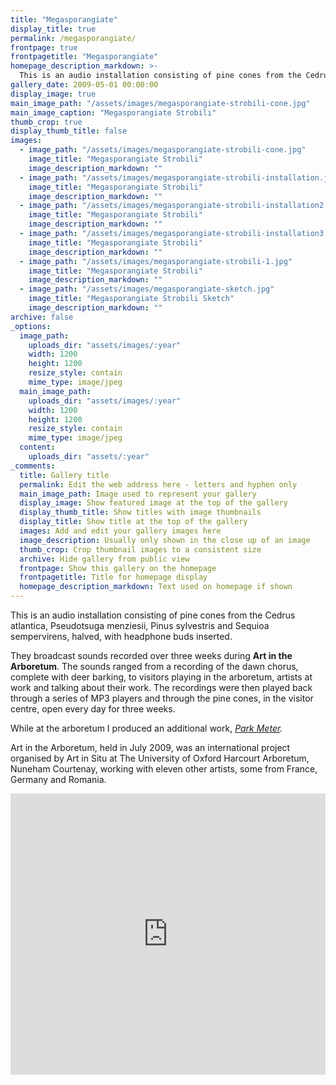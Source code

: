 ```yaml
---
title: "Megasporangiate"
display_title: true
permalink: /megasporangiate/
frontpage: true
frontpagetitle: "Megasporangiate"
homepage_description_markdown: >-
  This is an audio installation consisting of pine cones from the Cedrus atlantica, Pseudotsuga menziesii, Pinus sylvestris and Sequioa sempervirens, halved, with headphone buds inserted. 
gallery_date: 2009-05-01 00:00:00
display_image: true
main_image_path: "/assets/images/megasporangiate-strobili-cone.jpg"
main_image_caption: "Megasporangiate Strobili"
thumb_crop: true
display_thumb_title: false
images:
  - image_path: "/assets/images/megasporangiate-strobili-cone.jpg"
    image_title: "Megasporangiate Strobili"
    image_description_markdown: ""
  - image_path: "/assets/images/megasporangiate-strobili-installation.jpg"
    image_title: "Megasporangiate Strobili"
    image_description_markdown: ""
  - image_path: "/assets/images/megasporangiate-strobili-installation2.jpg"
    image_title: "Megasporangiate Strobili"
    image_description_markdown: ""
  - image_path: "/assets/images/megasporangiate-strobili-installation3.jpg"
    image_title: "Megasporangiate Strobili"
    image_description_markdown: ""
  - image_path: "/assets/images/megasporangiate-strobili-1.jpg"
    image_title: "Megasporangiate Strobili"
    image_description_markdown: ""
  - image_path: "/assets/images/megasporangiate-sketch.jpg"
    image_title: "Megasporangiate Strobili Sketch"
    image_description_markdown: ""
archive: false
_options:
  image_path:
    uploads_dir: "assets/images/:year"
    width: 1200
    height: 1200
    resize_style: contain
    mime_type: image/jpeg
  main_image_path:
    uploads_dir: "assets/images/:year"
    width: 1200
    height: 1200
    resize_style: contain
    mime_type: image/jpeg
  content:
    uploads_dir: "assets/:year"
_comments:
  title: Gallery title
  permalink: Edit the web address here - letters and hyphen only
  main_image_path: Image used to represent your gallery
  display_image: Show featured image at the top of the gallery
  display_thumb_title: Show titles with image thumbnails
  display_title: Show title at the top of the gallery
  images: Add and edit your gallery images here
  image_description: Usually only shown in the close up of an image
  thumb_crop: Crop thumbnail images to a consistent size
  archive: Hide gallery from public view
  frontpage: Show this gallery on the homepage
  frontpagetitle: Title for homepage display
  homepage_description_markdown: Text used on homepage if shown
---
```

This is an audio installation consisting of pine cones from the Cedrus atlantica, Pseudotsuga menziesii, Pinus sylvestris and Sequioa sempervirens, halved, with headphone buds inserted.

They broadcast sounds recorded over three weeks during <strong>Art in the Arboretum</strong>. The sounds ranged from a recording of the dawn chorus, complete with deer barking, to visitors playing in the arboretum, artists at work and talking about their work. The recordings were then played back through a series of MP3 players and through the pine cones, in the visitor centre, open every day for three weeks.

While at the arboretum I produced an additional work, <em><a href="/park-meter/">Park Meter</a>.</em>

Art in the Arboretum, held in July 2009, was an international project organised by Art in Situ at The University of Oxford Harcourt Arboretum, Nuneham Courtenay, working with eleven other artists, some from France, Germany and Romania.

<iframe width="100%" height="450" scrolling="no" frameborder="no" src="https://w.soundcloud.com/player/?url=https%3A//api.soundcloud.com/playlists/81005937&amp;color=ff5500&amp;auto_play=false&amp;hide_related=false&amp;show_comments=true&amp;show_user=true&amp;show_reposts=false"></iframe>